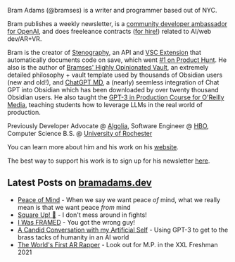 Bram Adams (@bramses) is a writer and programmer based out of NYC. 

Bram publishes a weekly newsletter, is a [community developer ambassador for OpenAI](https://platform.openai.com/ambassadors), and does freeleance contracts ([for hire!](https://www.bramadams.dev/consulting/)) related to AI/web dev/AR+VR. 

Bram is the creator of [Stenography](https://stenography.dev), an API and [VSC Extension](https://marketplace.visualstudio.com/items?itemName=Stenography.stenography) that automatically documents code on save, which went [#1 on Product Hunt](https://www.producthunt.com/products/stenography#stenography). He also is the author of [Bramses' Highly Opinionated Vault](https://github.com/bramses/bramses-highly-opinionated-vault-2023), an extremely detailed philosophy + vault template used by thousands of Obsidian users (new and old!), and [ChatGPT MD](https://github.com/bramses/chatgpt-md), a (nearly) seemless integration of Chat GPT into Obsidian which has been downloaded by over twenty thousand Obsidian users. He also taught the [GPT-3 in Production Course for O'Reilly Media](https://www.oreilly.com/live-events/gpt-3-in-production/0636920065944/0636920071443/), teaching students how to leverage LLMs in the real world of production.

Previously Developer Advocate @ [Algolia](https://www.algolia.com/), Software Engineer @ [HBO](https://www.hbo.com/), Computer Science B.S. @ [University of Rochester](https://rochester.edu/)

You can learn more about him and his work on his [website](https://www.bramadams.dev/about/). 

The best way to support his work is to sign up for his newsletter [here](https://www.bramadams.dev/#/portal/).


## Latest Posts on [bramadams.dev](https://www.bramadams.dev/)

<!--START_SECTION:feed-->
* [Peace of Mind](https:&#x2F;&#x2F;www.bramadams.dev&#x2F;peace-of-mind&#x2F;) - When we say we want peace *of* mind, what we really mean is that we want peace *from* mind
* [Square Up! 😤](https:&#x2F;&#x2F;www.bramadams.dev&#x2F;square-up&#x2F;) - I don&#39;t mess around in fights!
* [I Was FRAMED](https:&#x2F;&#x2F;www.bramadams.dev&#x2F;i-was-framed&#x2F;) - You got the wrong guy!
* [A Candid Conversation with my Artificial Self](https:&#x2F;&#x2F;www.bramadams.dev&#x2F;a-conversation-with-my-artificial-self-using-gpt-3-and-arkit&#x2F;) - Using GPT-3 to get to the brass tacks of humanity in an AI world
* [The World&#39;s First AR Rapper](https:&#x2F;&#x2F;www.bramadams.dev&#x2F;the-worlds-first-ar-rapper&#x2F;) - Look out for M.P. in the XXL Freshman 2021
<!--END_SECTION:feed-->
